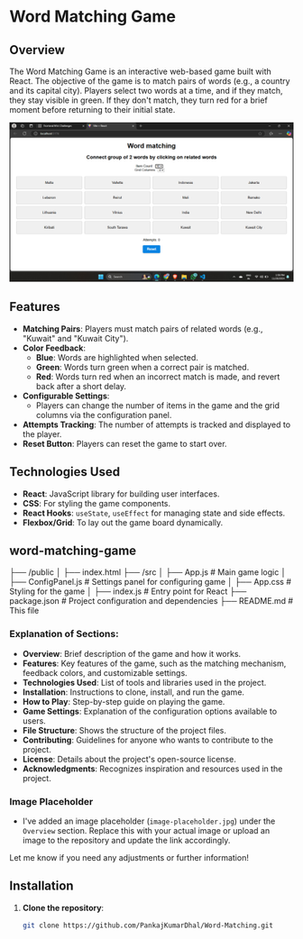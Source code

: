 # Word Matching Game

## Overview

The Word Matching Game is an interactive web-based game built with React. The objective of the game is to match pairs of words (e.g., a country and its capital city). Players select two words at a time, and if they match, they stay visible in green. If they don't match, they turn red for a brief moment before returning to their initial state.

![Word Matching Game](./img/01.png) 

## Features

- **Matching Pairs**: Players must match pairs of related words (e.g., "Kuwait" and "Kuwait City").
- **Color Feedback**:
  - **Blue**: Words are highlighted when selected.
  - **Green**: Words turn green when a correct pair is matched.
  - **Red**: Words turn red when an incorrect match is made, and revert back after a short delay.
- **Configurable Settings**:
  - Players can change the number of items in the game and the grid columns via the configuration panel.
- **Attempts Tracking**: The number of attempts is tracked and displayed to the player.
- **Reset Button**: Players can reset the game to start over.

## Technologies Used

- **React**: JavaScript library for building user interfaces.
- **CSS**: For styling the game components.
- **React Hooks**: `useState`, `useEffect` for managing state and side effects.
- **Flexbox/Grid**: To lay out the game board dynamically.

## word-matching-game

├── /public
│ ├── index.html
├── /src
│ ├── App.js # Main game logic
│ ├── ConfigPanel.js # Settings panel for configuring game
│ ├── App.css # Styling for the game
│ ├── index.js # Entry point for React
├── package.json # Project configuration and dependencies
├── README.md # This file


### **Explanation of Sections:**

- **Overview**: Brief description of the game and how it works.
- **Features**: Key features of the game, such as the matching mechanism, feedback colors, and customizable settings.
- **Technologies Used**: List of tools and libraries used in the project.
- **Installation**: Instructions to clone, install, and run the game.
- **How to Play**: Step-by-step guide on playing the game.
- **Game Settings**: Explanation of the configuration options available to users.
- **File Structure**: Shows the structure of the project files.
- **Contributing**: Guidelines for anyone who wants to contribute to the project.
- **License**: Details about the project's open-source license.
- **Acknowledgments**: Recognizes inspiration and resources used in the project.

### **Image Placeholder**
- I've added an image placeholder (`image-placeholder.jpg`) under the `Overview` section. Replace this with your actual image or upload an image to the repository and update the link accordingly.

Let me know if you need any adjustments or further information!

## Installation

1. **Clone the repository**:
   ```bash
   git clone https://github.com/PankajKumarDhal/Word-Matching.git
   ```
